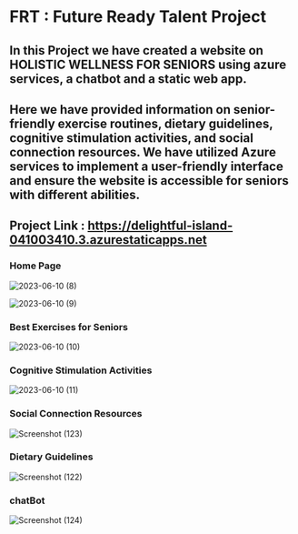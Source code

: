# FRT : Future Ready Talent Project

In this Project we have created a website on HOLISTIC WELLNESS FOR SENIORS using azure services, a chatbot and a static web app.
---
Here we have provided information on senior-friendly exercise routines, dietary guidelines, cognitive stimulation activities, and social connection resources. We have utilized Azure services to implement a user-friendly interface and ensure the website is accessible for seniors with different abilities.
---
## Project Link :  https://delightful-island-041003410.3.azurestaticapps.net

### Home Page 

![2023-06-10 (8)](https://github.com/20A31A0585/FRT_Project/assets/109898908/451c8c82-1010-4b34-8c9f-8b36b3b95e3f)

![2023-06-10 (9)](https://github.com/20A31A0585/FRT_Project/assets/109898908/89f51b85-93f1-4d9b-be82-7988fd34b350)

### Best Exercises for Seniors

![2023-06-10 (10)](https://github.com/20A31A0585/FRT_Project/assets/109898908/991c2906-3de1-4c68-8a0f-c861c88a0739)

### Cognitive Stimulation Activities

![2023-06-10 (11)](https://github.com/20A31A0585/FRT_Project/assets/109898908/7965f7aa-d956-4e35-8533-83825d2be97d)

### Social Connection Resources

![Screenshot (123)](https://github.com/20A31A0585/FRT_Project/assets/109906715/eb29ac0f-2f81-4422-bb19-d8e527f6e1d8)

### Dietary Guidelines 

![Screenshot (122)](https://github.com/20A31A0585/FRT_Project/assets/109906715/7c64edae-fa02-4cfa-822b-a8ef0b5a31d1)

### chatBot 

![Screenshot (124)](https://github.com/20A31A0585/FRT_Project/assets/109906715/1bce29b7-96fa-42a6-89c9-7bb8c52c2867)

